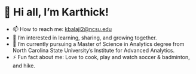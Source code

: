 # 👋 Hi all, I’m Karthick!
- 📫 How to reach me: kbalaji2@ncsu.edu
- 👀 I’m interested in learning, sharing, and growing together.
- 🌱 I’m currently pursuing a Master of Science in Analytics degree from North Carolina State University’s Institute for Advanced Analytics.
- ⚡ Fun fact about me: Love to cook, play and watch soccer & badminton, and hike.
